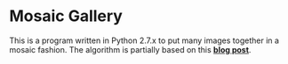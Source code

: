 # Mosaic Gallery

This is a program written in Python 2.7.x to put many images together in a mosaic fashion.
The algorithm is partially based on this [**blog post**](https://blog.vjeux.com/2012/image/image-layout-algorithm-lightbox-android.html).
